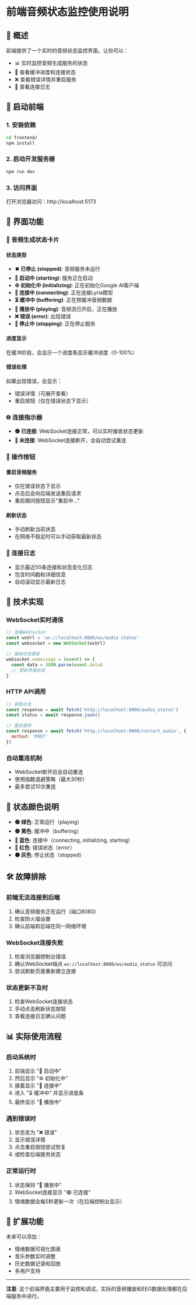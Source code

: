 # 前端音频状态监控使用说明

## 🎯 概述

前端提供了一个实时的音频状态监控界面，让你可以：
- 📊 实时监控音频生成服务的状态
- 🔄 查看缓冲进度和连接状态
- ❌ 查看错误详情并重启服务
- 📝 查看连接日志

## 🚀 启动前端

### 1. 安装依赖
```bash
cd frontend/
npm install
```

### 2. 启动开发服务器
```bash
npm run dev
```

### 3. 访问界面
打开浏览器访问：http://localhost:5173

## 📱 界面功能

### 🎵 音频生成状态卡片

#### 状态类型
- **⏹️ 已停止 (stopped)**: 音频服务未运行
- **🚀 启动中 (starting)**: 服务正在启动
- **⚙️ 初始化中 (initializing)**: 正在初始化Google AI客户端
- **🔗 连接中 (connecting)**: 正在连接Lyria模型
- **⏳ 缓冲中 (buffering)**: 正在预缓冲音频数据
- **🎵 播放中 (playing)**: 音频流已开启，正在播放
- **❌ 错误 (error)**: 出现错误
- **🛑 停止中 (stopping)**: 正在停止服务

#### 进度显示
在缓冲阶段，会显示一个进度条显示缓冲进度（0-100%）

#### 错误处理
如果出现错误，会显示：
- 错误详情（可展开查看）
- 重启按钮（仅在错误状态下显示）

### 🌐 连接指示器
- **🟢 已连接**: WebSocket连接正常，可以实时接收状态更新
- **🔴 未连接**: WebSocket连接断开，会自动尝试重连

### 🔄 操作按钮

#### 重启音频服务
- 仅在错误状态下显示
- 点击后会向后端发送重启请求
- 重启期间按钮显示"重启中..."

#### 刷新状态
- 手动刷新当前状态
- 在网络不稳定时可以手动获取最新状态

### 📝 连接日志
- 显示最近50条连接和状态变化日志
- 包含时间戳和详细信息
- 自动滚动显示最新日志

## 🔧 技术实现

### WebSocket实时通信
```javascript
// 连接WebSocket
const wsUrl = 'ws://localhost:8080/ws/audio_status'
const websocket = new WebSocket(wsUrl)

// 接收状态更新
websocket.onmessage = (event) => {
  const data = JSON.parse(event.data)
  // 更新界面状态
}
```

### HTTP API调用
```javascript
// 获取状态
const response = await fetch('http://localhost:8080/audio_status')
const status = await response.json()

// 重启服务
const response = await fetch('http://localhost:8080/restart_audio', {
  method: 'POST'
})
```

### 自动重连机制
- WebSocket断开后会自动重连
- 使用指数退避策略（最大30秒）
- 最多尝试10次重连

## 🎨 状态颜色说明

- **🟢 绿色**: 正常运行（playing）
- **🟡 黄色**: 缓冲中（buffering）
- **🔵 蓝色**: 连接中（connecting, initializing, starting）
- **🔴 红色**: 错误状态（error）
- **⚫ 灰色**: 停止状态（stopped）

## 🛠️ 故障排除

### 前端无法连接到后端
1. 确认音频服务正在运行（端口8080）
2. 检查防火墙设置
3. 确认前端和后端在同一网络环境

### WebSocket连接失败
1. 检查浏览器控制台错误
2. 确认WebSocket端点 `ws://localhost:8080/ws/audio_status` 可访问
3. 尝试刷新页面重新建立连接

### 状态更新不及时
1. 检查WebSocket连接状态
2. 手动点击刷新状态按钮
3. 查看连接日志确认问题

## 📊 实际使用流程

### 启动系统时
1. 前端显示 "🚀 启动中"
2. 然后显示 "⚙️ 初始化中"
3. 接着显示 "🔗 连接中"
4. 进入 "⏳ 缓冲中" 并显示进度条
5. 最终显示 "🎵 播放中"

### 遇到错误时
1. 状态变为 "❌ 错误"
2. 显示错误详情
3. 点击重启按钮尝试恢复
4. 或检查后端服务状态

### 正常运行时
1. 状态保持 "🎵 播放中"
2. WebSocket连接显示 "🟢 已连接"
3. 情绪数据会每5秒更新一次（在后端控制台显示）

## 🔮 扩展功能

未来可以添加：
- 情绪数据可视化图表
- 音乐参数实时调整
- 历史数据记录和回放
- 多用户支持

---

**注意**: 这个前端界面主要用于监控和调试，实际的音频播放和EEG数据处理都在后端服务中进行。 